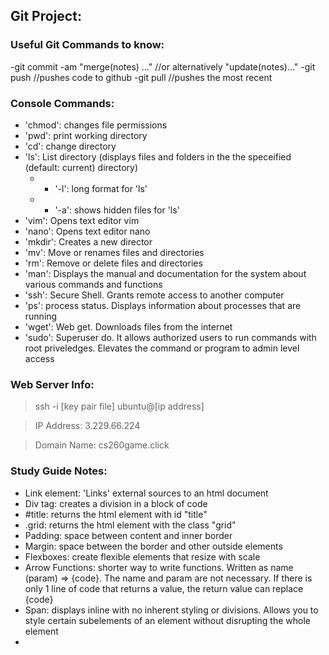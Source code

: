 ## Git Project:

### Useful Git Commands to know:
 -git commit -am "merge(notes) ..." //or alternatively "update(notes)..."
 -git push //pushes code to github
 -git pull //pushes the most recent 

### Console Commands:
 - 'chmod': changes file permissions
 - 'pwd': print working directory
 - 'cd': change directory
 - 'ls': List directory (displays files and folders in the the speceified (default: current) directory)
   - - '-l': long format for 'ls'
   - - '-a': shows hidden files for 'ls'
 - 'vim': Opens text editor vim
 - 'nano': Opens text editor nano
 - 'mkdir': Creates a new director
 - 'mv': Move or renames files and directories
 - 'rm': Remove or delete files and directories
 - 'man': Displays the manual and documentation for the system about various commands and functions
 - 'ssh': Secure Shell. Grants remote access to another computer
 - 'ps': process status. Displays information about processes that are running
 - 'wget': Web get. Downloads files from the internet
 - 'sudo': Superuser do. It allows authorized users to run commands with root priveledges. Elevates the command or program to admin level access

### Web Server Info:
> ssh -i [key pair file] ubuntu@[ip address]

> IP Address: 3.229.66.224

> Domain Name: cs260game.click

### Study Guide Notes:
 - Link element: 'Links' external sources to an html document
 - Div tag: creates a division in a block of code
 - #title: returns the html element with id "title"
 - .grid: returns the html element with the class "grid"
 - Padding: space between content and inner border
 - Margin: space between the border and other outside elements
 - Flexboxes: create flexible elements that resize with scale
 - Arrow Functions: shorter way to write functions. Written as name (param) => {code}. The name and param are not necessary. If there is only 1 line of code that returns a value, the return value can replace {code}
 - Span: displays inline with no inherent styling or divisions. Allows you to style certain subelements of an element without disrupting the whole element
 - 
